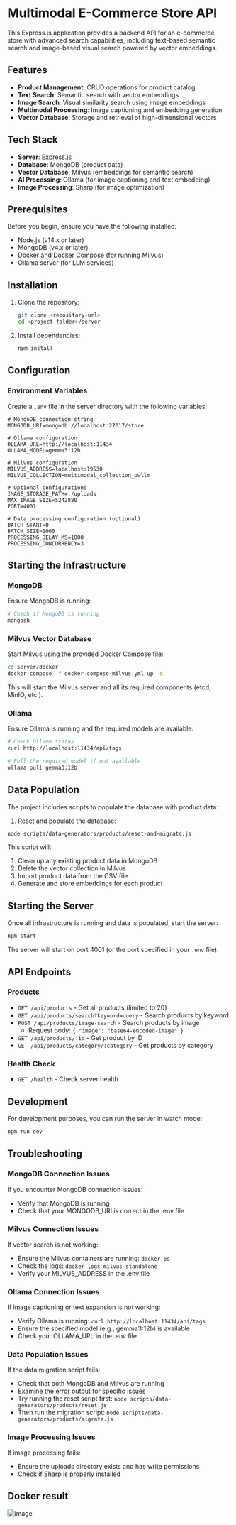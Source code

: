 # Multimodal E-Commerce Store API

This Express.js application provides a backend API for an e-commerce store with advanced search capabilities, including text-based semantic search and image-based visual search powered by vector embeddings.

## Features

- **Product Management**: CRUD operations for product catalog
- **Text Search**: Semantic search with vector embeddings
- **Image Search**: Visual similarity search using image embeddings
- **Multimodal Processing**: Image captioning and embedding generation
- **Vector Database**: Storage and retrieval of high-dimensional vectors

## Tech Stack

- **Server**: Express.js
- **Database**: MongoDB (product data)
- **Vector Database**: Milvus (embeddings for semantic search)
- **AI Processing**: Ollama (for image captioning and text embedding)
- **Image Processing**: Sharp (for image optimization)

## Prerequisites

Before you begin, ensure you have the following installed:

- Node.js (v14.x or later)
- MongoDB (v4.x or later)
- Docker and Docker Compose (for running Milvus)
- Ollama server (for LLM services)

## Installation

1. Clone the repository:
   ```bash
   git clone <repository-url>
   cd <project-folder>/server
   ```

2. Install dependencies:
   ```bash
   npm install
   ```

## Configuration

### Environment Variables

Create a `.env` file in the server directory with the following variables:

```
# MongoDB connection string
MONGODB_URI=mongodb://localhost:27017/store

# Ollama configuration
OLLAMA_URL=http://localhost:11434
OLLAMA_MODEL=gemma3:12b

# Milvus configuration
MILVUS_ADDRESS=localhost:19530
MILVUS_COLLECTION=multimodal_collection_pwllm

# Optional configurations
IMAGE_STORAGE_PATH=./uploads
MAX_IMAGE_SIZE=5242880
PORT=4001

# Data processing configuration (optional)
BATCH_START=0
BATCH_SIZE=1000
PROCESSING_DELAY_MS=1000
PROCESSING_CONCURRENCY=3
```

## Starting the Infrastructure

### MongoDB

Ensure MongoDB is running:

```bash
# Check if MongoDB is running
mongosh
```

### Milvus Vector Database

Start Milvus using the provided Docker Compose file:

```bash
cd server/docker
docker-compose -f docker-compose-milvus.yml up -d
```

This will start the Milvus server and all its required components (etcd, MinIO, etc.).

### Ollama

Ensure Ollama is running and the required models are available:

```bash
# Check Ollama status
curl http://localhost:11434/api/tags

# Pull the required model if not available
ollama pull gemma3:12b
```

## Data Population

The project includes scripts to populate the database with product data:

1. Reset and populate the database:

```bash
node scripts/data-generators/products/reset-and-migrate.js
```

This script will:
1. Clean up any existing product data in MongoDB
2. Delete the vector collection in Milvus
3. Import product data from the CSV file
4. Generate and store embeddings for each product

## Starting the Server

Once all infrastructure is running and data is populated, start the server:

```bash
npm start
```

The server will start on port 4001 (or the port specified in your `.env` file).

## API Endpoints

### Products

- `GET /api/products` - Get all products (limited to 20)
- `GET /api/products/search?keyword=query` - Search products by keyword
- `POST /api/products/image-search` - Search products by image
  - Request body: `{ "image": "base64-encoded-image" }`
- `GET /api/products/:id` - Get product by ID
- `GET /api/products/category/:category` - Get products by category

### Health Check

- `GET /health` - Check server health

## Development

For development purposes, you can run the server in watch mode:

```bash
npm run dev
```

## Troubleshooting

### MongoDB Connection Issues

If you encounter MongoDB connection issues:
- Verify that MongoDB is running
- Check that your MONGODB_URI is correct in the .env file

### Milvus Connection Issues

If vector search is not working:
- Ensure the Milvus containers are running: `docker ps`
- Check the logs: `docker logs milvus-standalone`
- Verify your MILVUS_ADDRESS in the .env file

### Ollama Connection Issues

If image captioning or text expansion is not working:
- Verify Ollama is running: `curl http://localhost:11434/api/tags`
- Ensure the specified model (e.g., gemma3:12b) is available
- Check your OLLAMA_URL in the .env file

### Data Population Issues

If the data migration script fails:
- Check that both MongoDB and Milvus are running
- Examine the error output for specific issues
- Try running the reset script first: `node scripts/data-generators/products/reset.js`
- Then run the migration script: `node scripts/data-generators/products/migrate.js`

### Image Processing Issues

If image processing fails:
- Ensure the uploads directory exists and has write permissions
- Check if Sharp is properly installed

## Docker result

![image](https://github.com/user-attachments/assets/2a12c46c-3a0a-4235-8d01-fc2edc307127)
